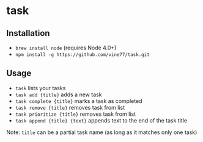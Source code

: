 # task

## Installation

- `brew install node` (requires Node 4.0+)
- `npm install -g https://github.com/vine77/task.git`

## Usage

- `task` lists your tasks
- `task add {title}` adds a new task
- `task complete {title}` marks a task as completed
- `task remove {title}` removes task from list
- `task prioritize {title}` removes task from list
- `task append {title} {text}` appends text to the end of the task title

Note: `title` can be a partial task name (as long as it matches only one task)
